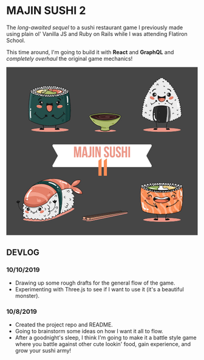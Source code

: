 # MAJIN SUSHI 2
The *long-awaited sequel* to a sushi restaurant game I previously made using plain ol' Vanilla JS and Ruby on Rails while I was attending Flatiron School.

This time around, I'm going to build it with **React** and **GraphQL** and *completely overhaul* the original game mechanics!

![](/majinsushi2.jpg)

## DEVLOG

### 10/10/2019
- Drawing up some rough drafts for the general flow of the game.
- Experimenting with Three.js to see if I want to use it (it's a beautiful monster).

### 10/8/2019
- Created the project repo and README.
- Going to brainstorm some ideas on how I want it all to flow.
- After a goodnight's sleep, I think I'm going to make it a battle style game where you battle against other cute lookin' food, gain experience, and grow your sushi army!